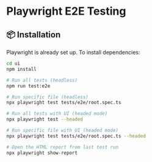 # Playwright E2E Testing

## 📦 Installation

Playwright is already set up. To install dependencies:

```bash
cd ui
npm install

# Run all tests (headless)
npm run test:e2e

# Run specific file (headless)
npx playwright test tests/e2e/root.spec.ts

# Run all tests with UI (headed mode)
npx playwright test --headed

# Run specific file with UI (headed mode)
npx playwright test tests/e2e/root.spec.ts --headed

# Open the HTML report from last test run
npx playwright show-report